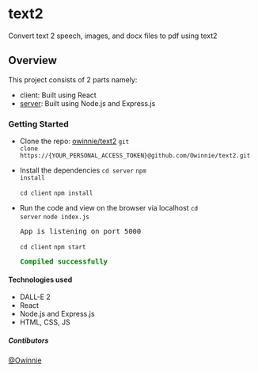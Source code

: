 # text2
<p>Convert text 2 speech, images, and docx files to pdf using text2</p>

## Overview
<p>This project consists of 2 parts namely:</p>
    <ul>
        <li><a href='client/'></a>client: Built using React</li>
        <li><a href='server/'>server</a>: Built using Node.js and Express.js</li>
    </ul>

### Getting Started
- Clone the repo: <a href='https://github.com/Owinnie/text2'>owinnie/text2</a>
    <code>git clone https://{YOUR_PERSONAL_ACCESS_TOKEN}@github.com/Owinnie/text2.git</code>

- Install the dependencies
    <code>cd server</code>
    <code>npm install</code>

    <code>cd client</code>
    <code>npm install</code>

- Run the code and view on the browser via localhost
    <code>cd server</code>
    <code>node index.js</code>

    <pre>App is listening on port 5000</pre>

    <code>cd client</code>
    <code>npm start</code>

    <pre style="color:green; font-weight:bold;">Compiled successfully</pre>

#### Technologies used
- DALL-E 2
- React
- Node.js and Express.js
- HTML, CSS, JS

##### Contibutors
<a href='https://www.linkedin.com/in/owinnie/'>@Owinnie</a>